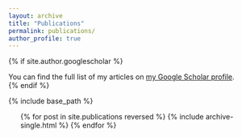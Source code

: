 ```yaml
---
layout: archive
title: "Publications"
permalink: publications/
author_profile: true
---
```


{% if site.author.googlescholar %}
  <div class="wordwrap">You can find the full list of my articles on <a href="{{site.author.googlescholar}}">my Google Scholar profile</a>.</div>
{% endif %}

{% include base_path %}

<div class="{{ include.type | default: "list" }}__item">
  <article class="archive__item" itemscope itemtype="http://schema.org/CreativeWork">
    <ol class="bibliography">
      {% for post in site.publications reversed %}
        {% include archive-single.html %}
      {% endfor %}
    </ol>
  </article>
</div>
